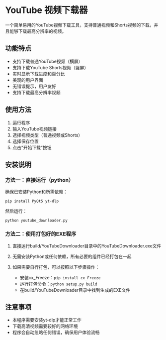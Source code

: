# YouTube 视频下载器

一个简单易用的YouTube视频下载工具，支持普通视频和Shorts视频的下载，并且能够下载最高分辨率的视频。

## 功能特点

- 支持下载普通YouTube视频（横屏）
- 支持下载YouTube Shorts视频（竖屏）
- 实时显示下载进度和百分比
- 美观的用户界面
- 无错误提示，用户友好
- 支持下载最高分辨率视频

## 使用方法

1. 运行程序
2. 输入YouTube视频链接
3. 选择视频类型（普通视频或Shorts）
4. 选择保存位置
5. 点击"开始下载"按钮

## 安装说明

### 方法一：直接运行（python）

确保已安装Python和所需依赖：

```
pip install PyQt5 yt-dlp
```

然后运行：

```
python youtube_downloader.py
```

### 方法二：使用打包好的EXE程序

1. 直接运行build/YouTubeDownloader目录中的YouTubeDownloader.exe文件

2. 无需安装Python或任何依赖，所有必要的组件已经打包在一起

3. 如果需要自行打包，可以按照以下步骤操作：
   - 安装cx_Freeze：`pip install cx_Freeze`
   - 运行打包命令：`python setup.py build`
   - 在build/YouTubeDownloader目录中找到生成的EXE文件

## 注意事项

- 本程序需要安装yt-dlp才能正常工作
- 下载高清视频需要较好的网络环境
- 程序会自动忽略任何错误，确保用户体验流畅
